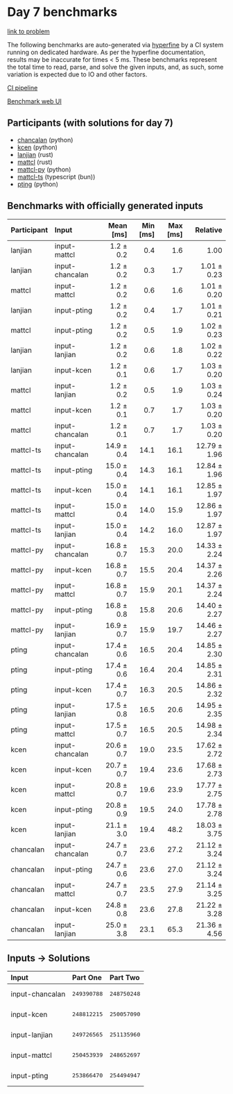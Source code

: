 # Day 7 benchmarks

[link to problem](https://adventofcode.com/2023/day/7)

The following benchmarks are auto-generated via
[hyperfine](https://github.com/sharkdp/hyperfine) by a CI system running on
dedicated hardware. As per the hyperfine documentation, results may be
inaccurate for times < 5 ms. These benchmarks represent the total time to read,
parse, and solve the given inputs, and, as such, some variation is expected due
to IO and other factors.

[CI pipeline](http://ci.papercode.net:8080/teams/main/pipelines/aoc2023)

[Benchmark web UI](https://aoc.ancalagon.black)


## Participants (with solutions for day 7)

- [chancalan](https://github.com/chancalan/aoc2023) (python)
- [kcen](https://github.com/kcen/aoc2023) (python)
- [lanjian](https://github.com/lanjian/aoc-2023) (rust)
- [mattcl](https://github.com/mattcl/aoc2023) (rust)
- [mattcl-py](https://github.com/mattcl/aoc2023-py) (python)
- [mattcl-ts](https://github.com/mattcl/aoc2023-js) (typescript (bun))
- [pting](https://github.com/pting/aoc2023) (python)


## Benchmarks with officially generated inputs

| Participant | Input | Mean [ms] | Min [ms] | Max [ms] | Relative |
|:---|:---|---:|---:|---:|---:|
| lanjian | input-mattcl | 1.2 ± 0.2 | 0.4 | 1.6 | 1.00 |
| lanjian | input-chancalan | 1.2 ± 0.2 | 0.3 | 1.7 | 1.01 ± 0.23 |
| mattcl | input-mattcl | 1.2 ± 0.2 | 0.6 | 1.6 | 1.01 ± 0.20 |
| lanjian | input-pting | 1.2 ± 0.2 | 0.4 | 1.7 | 1.01 ± 0.21 |
| mattcl | input-pting | 1.2 ± 0.2 | 0.5 | 1.9 | 1.02 ± 0.23 |
| lanjian | input-lanjian | 1.2 ± 0.2 | 0.6 | 1.8 | 1.02 ± 0.22 |
| lanjian | input-kcen | 1.2 ± 0.1 | 0.6 | 1.7 | 1.03 ± 0.20 |
| mattcl | input-lanjian | 1.2 ± 0.2 | 0.5 | 1.9 | 1.03 ± 0.24 |
| mattcl | input-kcen | 1.2 ± 0.1 | 0.7 | 1.7 | 1.03 ± 0.20 |
| mattcl | input-chancalan | 1.2 ± 0.1 | 0.7 | 1.7 | 1.03 ± 0.20 |
| mattcl-ts | input-chancalan | 14.9 ± 0.4 | 14.1 | 16.1 | 12.79 ± 1.96 |
| mattcl-ts | input-pting | 15.0 ± 0.4 | 14.3 | 16.1 | 12.84 ± 1.96 |
| mattcl-ts | input-kcen | 15.0 ± 0.4 | 14.1 | 16.1 | 12.85 ± 1.97 |
| mattcl-ts | input-mattcl | 15.0 ± 0.4 | 14.0 | 15.9 | 12.86 ± 1.97 |
| mattcl-ts | input-lanjian | 15.0 ± 0.4 | 14.2 | 16.0 | 12.87 ± 1.97 |
| mattcl-py | input-chancalan | 16.8 ± 0.7 | 15.3 | 20.0 | 14.33 ± 2.24 |
| mattcl-py | input-kcen | 16.8 ± 0.7 | 15.5 | 20.4 | 14.37 ± 2.26 |
| mattcl-py | input-mattcl | 16.8 ± 0.7 | 15.9 | 20.1 | 14.37 ± 2.24 |
| mattcl-py | input-pting | 16.8 ± 0.8 | 15.8 | 20.6 | 14.40 ± 2.27 |
| mattcl-py | input-lanjian | 16.9 ± 0.7 | 15.9 | 19.7 | 14.46 ± 2.27 |
| pting | input-chancalan | 17.4 ± 0.6 | 16.5 | 20.4 | 14.85 ± 2.30 |
| pting | input-pting | 17.4 ± 0.6 | 16.4 | 20.4 | 14.85 ± 2.31 |
| pting | input-kcen | 17.4 ± 0.7 | 16.3 | 20.5 | 14.86 ± 2.32 |
| pting | input-lanjian | 17.5 ± 0.8 | 16.5 | 20.6 | 14.95 ± 2.35 |
| pting | input-mattcl | 17.5 ± 0.7 | 16.5 | 20.5 | 14.98 ± 2.34 |
| kcen | input-chancalan | 20.6 ± 0.7 | 19.0 | 23.5 | 17.62 ± 2.72 |
| kcen | input-kcen | 20.7 ± 0.7 | 19.4 | 23.6 | 17.68 ± 2.73 |
| kcen | input-mattcl | 20.8 ± 0.7 | 19.6 | 23.9 | 17.77 ± 2.75 |
| kcen | input-pting | 20.8 ± 0.9 | 19.5 | 24.0 | 17.78 ± 2.78 |
| kcen | input-lanjian | 21.1 ± 3.0 | 19.4 | 48.2 | 18.03 ± 3.75 |
| chancalan | input-chancalan | 24.7 ± 0.7 | 23.6 | 27.2 | 21.12 ± 3.24 |
| chancalan | input-pting | 24.7 ± 0.6 | 23.6 | 27.0 | 21.12 ± 3.24 |
| chancalan | input-mattcl | 24.7 ± 0.7 | 23.5 | 27.9 | 21.14 ± 3.25 |
| chancalan | input-kcen | 24.8 ± 0.8 | 23.6 | 27.8 | 21.22 ± 3.28 |
| chancalan | input-lanjian | 25.0 ± 3.8 | 23.1 | 65.3 | 21.36 ± 4.56 |


## Inputs -> Solutions

| Input | Part One | Part Two |
|:---|:---|:---|
|input-chancalan|<pre>249390788</pre>|<pre>248750248</pre>|
|input-kcen|<pre>248812215</pre>|<pre>250057090</pre>|
|input-lanjian|<pre>249726565</pre>|<pre>251135960</pre>|
|input-mattcl|<pre>250453939</pre>|<pre>248652697</pre>|
|input-pting|<pre>253866470</pre>|<pre>254494947</pre>|